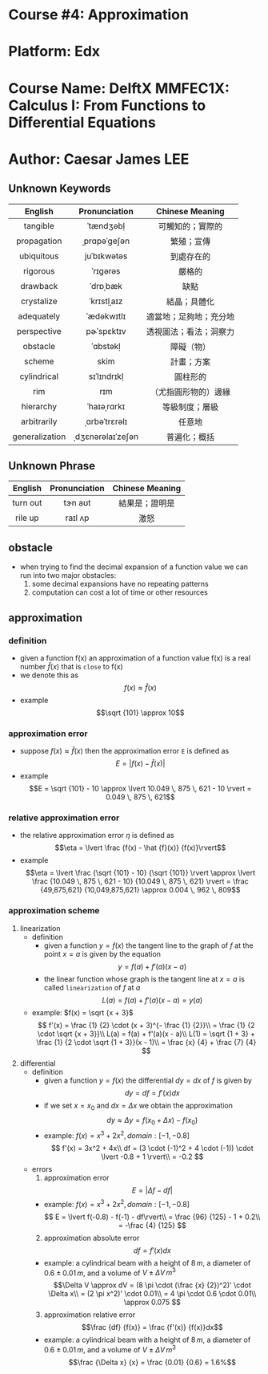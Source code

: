 # Course #4: Approximation

# Platform: Edx

# Course Name: DelftX MMFEC1X: Calculus I: From Functions to Differential Equations

# Author: Caesar James LEE

## Unknown Keywords

| English           | Pronunciation     | Chinese Meaning            |
| :---------------: | :---------------: | :------------------------: |
| tangible          | ˈtændʒǝbḷ         | 可觸知的；實際的            |
| propagation       | ˌprɑpǝˈɡеʃǝn      | 繁殖；宣傳                 |
| ubiquitous        | juˈbɪkwǝtǝs       | 到處存在的                 |
| rigorous          | ˈrɪɡǝrǝs          | 嚴格的                     |
| drawback          | ˈdrɒˌbæk          | 缺點                      |
| crystalize        | ˈkrɪstḷˌaɪz       | 結晶；具體化               |
| adequately        | ˈædǝkwɪtlɪ        | 適當地；足夠地；充分地      |
| perspective       | pɚˈspɛktɪv        | 透視圖法；看法；洞察力      |
| obstacle          | ˈɑbstǝkḷ          | 障礙（物）                 |
| scheme            | skim              | 計畫；方案                 |
| cylindrical       | sɪˈlɪndrɪkḷ       | 圓柱形的                   |
| rim               | rɪm               | （尤指圓形物的）邊緣        |
| hierarchy         | ˈhaɪǝˌrɑrkɪ       | 等級制度；層級             |
| arbitrarily       | ˌɑrbǝˈtrɛrǝlɪ     | 任意地                    |
| generalization    | ˌdʒɛnǝrǝlaɪˈzеʃǝn | 普遍化；概括               |

## Unknown Phrase

| English           | Pronunciation     | Chinese Meaning            |
| :---------------: | :---------------: | :------------------------: |
| turn out          | tɝn aʊt           | 結果是；證明是              |
| rile up           | raɪl ʌp           | 激怒                       |

## obstacle

* when trying to find the decimal expansion of a function value we can run into two major obstacles:
    1. some decimal expansions have no repeating patterns
    2. computation can cost a lot of time or other resources

## approximation

### definition

* given a function f(x) an approximation of a function value f(x) is a real number $\hat {f}(x)$ that is `close` to f(x)
* we denote this as $$f(x) \approx \hat{f}(x)$$
* example
$$\sqrt {101} \approx 10$$

### approximation error

* suppose $f(x) \approx \hat{f}(x)$ then the approximation error `E` is defined as
$$E = \lvert f(x) - \hat{f}(x) \rvert$$
* example
$$E = \sqrt {101} - 10 \approx \lvert 10.049 \, 875 \, 621 - 10 \rvert = 0.049 \, 875 \, 621$$

### relative approximation error

* the relative approximation error $\eta$ is defined as
$$\eta = \lvert \frac {f(x) - \hat {f}(x)} {f(x)}\rvert$$
* example
$$\eta = \lvert \frac {\sqrt {101} - 10} {\sqrt {101}} \rvert \approx \lvert \frac {10.049 \, 875 \, 621 - 10} {10.049 \, 875 \, 621} \rvert = \frac {49,875,621} {10,049,875,621} \approx 0.004 \, 962 \, 809$$

### approximation scheme

1. linearization
    * definition
        * given a function $y = f(x)$ the tangent line to the graph of $f$ at the point $x = a$ is given by the equation
        $$y = f(a) + f'(a)(x - a)$$
        * the linear function whose graph is the tangent line at $x = a$ is called `linearization` of $f$ at $a$
        $$L(a) = f(a) + f'(a)(x - a) = y(a)$$
    * example: $f(x) = \sqrt {x + 3}$
        $$
        f'(x) = \frac {1} {2} \cdot (x + 3)^{- \frac {1} {2}}\\
        = \frac {1} {2 \cdot \sqrt {x + 3}}\\
        L(a) = f(a) + f'(a)(x - a)\\
        L(1) = \sqrt {1 + 3} + \frac {1} {2 \cdot \sqrt {1 + 3}}(x - 1)\\
        = \frac {x} {4} + \frac {7} {4}
        $$
2. differential
    * definition
        * given a function $y = f(x)$ the differential $dy = dx$ of $f$ is given by
        $$dy = df = f'(x)dx$$
        * if we set $x = x_0$ and $dx = \Delta x$ we obtain the approximation
        $$dy \approx \Delta y = f(x_0 + \Delta x) - f(x_0)$$
        * example: $f(x) = x^3 + 2x^2, domain: [-1, -0.8]$
        $$
        f'(x) = 3x^2 + 4x\\
        df = (3 \cdot (-1)^2 + 4 \cdot (-1)) \cdot \lvert -0.8 + 1 \rvert\\
        = -0.2
        $$
    * errors
        1. approximation error
        $$
        E = \lvert \Delta f - df \rvert$$
        * example: $f(x) = x^3 + 2x^2, domain: [-1, -0.8]$
        $$
        E = \lvert f(-0.8) - f(-1) - df\rvert\\
        = \frac {96} {125} - 1 + 0.2\\
        = -\frac {4} {125}
        $$
        2. approximation absolute error
        $$df = f'(x)dx$$
        * example: a cylindrical beam with a height of $8 \, m$, a diameter of $0.6 \pm 0.01 \, m$, and a volume of $V \pm \Delta V \, m^3$
        $$\Delta V \approx dV = (8 \pi \cdot (\frac {x} {2})^2)' \cdot \Delta x\\
        = (2 \pi x^2)' \cdot 0.01\\
        = 4 \pi \cdot 0.6 \cdot 0.01\\
        \approx 0.075
        $$
        3. approximation relative error
        $$\frac {df} {f(x)} = \frac {f'(x)} {f(x)}dx$$
        * example: a cylindrical beam with a height of $8 \, m$, a diameter of $0.6 \pm 0.01 \, m$, and a volume of $V \pm \Delta V \, m^3$
        $$\frac {\Delta x} {x} = \frac {0.01} {0.6} = 1.6%$$